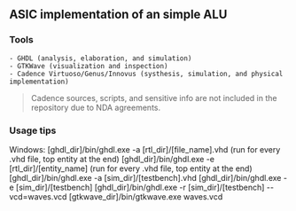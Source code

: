 ## ASIC implementation of an simple ALU

### Tools

	- GHDL (analysis, elaboration, and simulation)
	- GTKWave (visualization and inspection)
	- Cadence Virtuoso/Genus/Innovus (systhesis, simulation, and physical implementation)

> Cadence sources, scripts, and sensitive info are not included in the repository due to NDA agreements.

### Usage tips

Windows:
[ghdl_dir]/bin/ghdl.exe -a [rtl_dir]/[file_name].vhd  (run for every .vhd file, top entity at the end)
[ghdl_dir]/bin/ghdl.exe -e [rtl_dir]/[entity_name]    (run for every .vhd file, top entity at the end)
[ghdl_dir]/bin/ghdl.exe -a [sim_dir]/[testbench].vhd
[ghdl_dir]/bin/ghdl.exe -e [sim_dir]/[testbench]
[ghdl_dir]/bin/ghdl.exe -r [sim_dir]/[testbench] --vcd=waves.vcd
[gtkwave_dir]/bin/gtkwave.exe waves.vcd